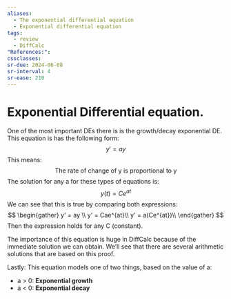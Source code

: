 ```yaml
---
aliases:
  - The exponential differential equation
  - Exponential differential equation
tags:
  - review
  - DiffCalc
"References:": 
cssclasses:
sr-due: 2024-06-08
sr-interval: 4
sr-ease: 210
---
```

# Exponential Differential equation. 

One of the most important DEs there is is the growth/decay exponential DE. 
This equation is has the following form: 
$$
y' = ay
$$
This means: 
$$
\text{The rate of change of y is proportional to y}
$$
The solution for any a for these types of equations is: 
$$
y(t) = Ce^{at}
$$
We can see that this is true by comparing both expressions: 
$$
\begin{gather}
y' = ay \\
y' = Cae^{at}\\
y' = a(Ce^{at})\\
\end{gather}
$$
Then the expression holds for any C (constant). 

The importance of this equation is huge in DiffCalc because of the immediate solution we can obtain. We’ll see that there are several arithmetic solutions that are based on this proof. 

Lastly: This equation models one of two things, based on the value of a: 
+ a > 0: **Exponential growth**
+ a < 0: **Exponential decay**